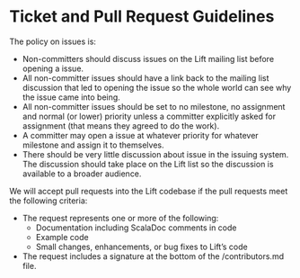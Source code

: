 Ticket and Pull Request Guidelines
==================================

The policy on issues is:
* Non-committers should discuss issues on the Lift mailing list before opening
  a issue.
* All non-committer issues should have a link back to the mailing list
  discussion that led to opening the issue so the whole world can see why the
  issue came into being.
* All non-committer issues should be set to no milestone, no assignment and
  normal (or lower) priority unless a committer explicitly asked for assignment
  (that means they agreed to do the work).
* A committer may open a issue at whatever priority for whatever milestone and
  assign it to themselves.
* There should be very little discussion about issue in the issuing system.
  The discussion should take place on the Lift list so the discussion is
  available to a broader audience.

We will accept pull requests into the Lift codebase if the pull requests meet
the following criteria:
* The request represents one or more of the following:
  * Documentation including ScalaDoc comments in code
  * Example code
  * Small changes, enhancements, or bug fixes to Lift’s code
* The request includes a signature at the bottom of the /contributors.md file.
